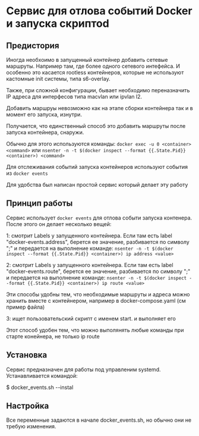 # Сервис для отлова событий Docker и запуска скриптоd

## Предистория

Иногда необхоимо в запущенный контейнер добавить сетевые маршруты. Например там, где более одного сетевого интефейса. И особенно это касается rootless контейнеров, которые не используют кастомные init системы, типа s6-overlay.

Также, при сложной конфигурации, бывает необходимо переназначить IP адреса для интерфесов типа macvlan или ipvlan l2.

Добавить маршруы невозможно как на этапе сборки контейнера так и в момент его запуска, изнутри.

Получается, что единственный способ это добавить маршруты после запуска контейнера, снаружи.

Обычно для этого используются команды:
```docker exec -u 0 <container> <command>```
или
```nsenter -n -t $(docker inspect --format {{.State.Pid}} <container>) <command>```

Для отслеживания событий запуска контейнеров используют события из ```docker events```

Для удобства был написан простой сервис который делает эту работу

## Принцип работы

Сервис использует ```docker events``` для отлова событи запуска контенера. После этого он делает несколько вещей:

1: смотрит Labels у запущенного контейнера. Если там есть label "docker-events.address", берется ее значение, разбивается по символу ";" и передается на выполнение команде:
```nsenter -n -t $(docker inspect --format {{.State.Pid}} <container>) ip address <value>```

2: смотрит Labels у запущенного контейнера. Если там есть label "docker-events.route", берется ее значение, разбивается по символу ";" и передается на выполнение команде:
```nsenter -n -t $(docker inspect --format {{.State.Pid}} <container>) ip route <value>```

Эти способы удобны тем, что необходимые маршруты и адреса можно хранить вместе с контейнером, например в docker-compose.yaml (см пример файла)

3: ищет пользовательский скрипт с именем start.<container> и выполняет его

Этот способ удобен тем, что можно выполянять любые команды при старте конейнера, не только ip route

## Установка

Сервис предназначен для работы под управленим systemd. Устанавливается командой:

$ docker_events.sh --instal

## Настройка

Все переменные задаются в начале docker_events.sh, но обычно они не требую изменения.
